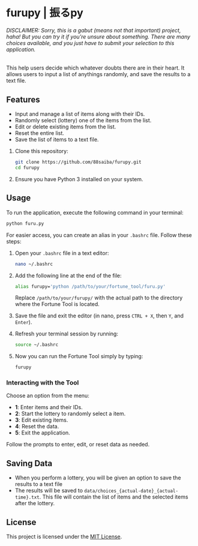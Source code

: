 # furupy | 振るpy

###### DISCLAIMER: Sorry, this is a gabut (means not that important) project, haha! But you can try it if you're unsure about something. There are many choices available, and you just have to submit your selection to this application.

This help users decide which whatever doubts there are in their heart. It allows users to input a list of anythings randomly, and save the results to a text file.

## Features
- Input and manage a list of items along with their IDs.
- Randomly select (lottery) one of the items from the list.
- Edit or delete existing items from the list.
- Reset the entire list.
- Save the list of items to a text file.


1. Clone this repository:
   ```bash
   git clone https://github.com/88saiba/furupy.git
   cd furupy
   ```
2. Ensure you have Python 3 installed on your system.

## Usage
To run the application, execute the following command in your terminal:

```bash
python furu.py
```
For easier access, you can create an alias in your `.bashrc` file. Follow these steps:

1. Open your `.bashrc` file in a text editor:
   ```bash
   nano ~/.bashrc
   ```
   
2. Add the following line at the end of the file:
   ```bash
   alias furupy='python /path/to/your/fortune_tool/furu.py'
   ```
   Replace `/path/to/your/furupy/` with the actual path to the directory where the Fortune Tool is located.

3. Save the file and exit the editor (in nano, press `CTRL + X`, then `Y`, and `Enter`).

4. Refresh your terminal session by running:
   ```bash
   source ~/.bashrc
   ```

5. Now you can run the Fortune Tool simply by typing:
   ```bash
   furupy
   ```

### Interacting with the Tool
Choose an option from the menu:

   - **1**: Enter items and their IDs.
   - **2**: Start the lottery to randomly select a item.
   - **3**: Edit existing items.
   - **4**: Reset the data.
   - **5**: Exit the application.
   
Follow the prompts to enter, edit, or reset data as needed.

## Saving Data

- When you perform a lottery, you will be given an option to save the results to a text file 
- The results will be saved to `data/choices_{actual-date}_{actual-time}.txt`. This file will contain the list of items and the selected items after the lottery.

## License
This project is licensed under the [MIT License](LICENSE).
